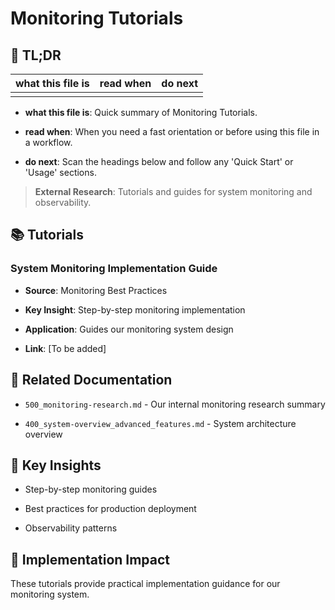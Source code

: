 <!-- CONTEXT_REFERENCE: 400_context-priority-guide.md -->
<!-- MODULE_REFERENCE: 400_deployment-environment-guide.md -->
<!-- MODULE_REFERENCE: 400_system-overview.md -->

# Monitoring Tutorials

<a id="tldr"></a>

## 🔎 TL;DR

| what this file is | read when | do next |
|---|---|---|
|  |  |  |

- **what this file is**: Quick summary of Monitoring Tutorials.

- **read when**: When you need a fast orientation or before using this file in a workflow.

- **do next**: Scan the headings below and follow any 'Quick Start' or 'Usage' sections.


> **External Research**: Tutorials and guides for system monitoring and observability.

## 📚 **Tutorials**

### **System Monitoring Implementation Guide**

- **Source**: Monitoring Best Practices

- **Key Insight**: Step-by-step monitoring implementation

- **Application**: Guides our monitoring system design

- **Link**: [To be added]

## 🔗 **Related Documentation**

- `500_monitoring-research.md` - Our internal monitoring research summary

- `400_system-overview_advanced_features.md` - System architecture overview

## 📖 **Key Insights**

- Step-by-step monitoring guides

- Best practices for production deployment

- Observability patterns

## 🎯 **Implementation Impact**

These tutorials provide practical implementation guidance for our monitoring system.
